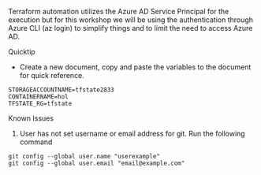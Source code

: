 Terraform automation utilizes the Azure AD Service Principal for the execution but for this workshop we will be using the authentication through Azure CLI (az login) to simplify things and to limit the need to access Azure AD.

Quicktip
- Create a new document, copy and paste the variables to the document for quick reference.

```
STORAGEACCOUNTNAME=tfstate2833
CONTAINERNAME=hol
TFSTATE_RG=tfstate
```

Known Issues
1. User has not set username or email address for git.  Run the following command
```
git config --global user.name "userexample"
git config --global user.email "email@example.com"
```